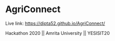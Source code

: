 # AgriConnect
Live link: https://dipta52.github.io/AgriConnect/

 Hackathon 2020 || Amrita University || YESISIT20
